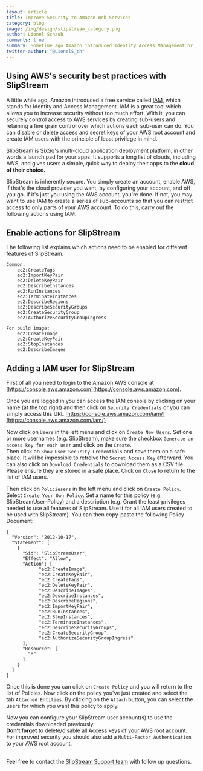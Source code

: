 ```yaml
---
layout: article
title: Improve Security to Amazon Web Services
category: blog
image: /img/design/slipstream_category.png
author: Lionel Schaub
comments: true
summary: Sometime ago Amazon introduced Identity Access Management or IAM. With IAM you can disable or remove access and secret keys of your AWS root account and create IAM users with the principle of least privilege in mind.
twitter-author: "@LionelS_ch"
---
```



Using AWS's security best practices with SlipStream
------

A little while ago, Amazon introduced a free service called [IAM](http://aws.amazon.com/iam/), which stands for Identity and Access Management. IAM is a great tool which allows you to increase security without too much effort. With it, you can securely control access to AWS services by creating sub-users and retaining a fine grain control over which actions each sub-user can do. You can disable or delete access and secret keys of your AWS root account and create IAM users with the principle of least privilege in mind.

[SlipStream](http://sixsq.com/products/slipstream.html) is SixSq's multi-cloud application deployment platform, in other words a launch pad for your apps. It supports a long list of clouds, including AWS, and gives users a simple, quick way to deploy their apps to the **cloud of their choice.**

SlipStream is inherently secure. You simply create an account, enable AWS, if that's the cloud provider you want, by configuring your account, and off you go. If it's just you using the AWS account, you're done. If not, you may want to use IAM to create a series of sub-accounts so that you can restrict access to only parts of your AWS account. To do this, carry out the following actions using IAM.


Enable actions for SlipStream
------

The following list explains which actions need to be enabled for different features of SlipStream.

    Common:
	    ec2:CreateTags
	    ec2:ImportKeyPair
	    ec2:DeleteKeyPair
	    ec2:DescribeInstances
	    ec2:RunInstances
	    ec2:TerminateInstances
	    ec2:DescribeRegions
        ec2:DescribeSecurityGroups
        ec2:CreateSecurityGroup
        ec2:AuthorizeSecurityGroupIngress

    For build image:
	    ec2:CreateImage
	    ec2:CreateKeyPair
	    ec2:StopInstances
	    ec2:DescribeImages


Adding a IAM user for SlipStream
------

First of all you need to login to the Amazon AWS console at [https://console.aws.amazon.com](https://console.aws.amazon.com).

Once you are logged in you can access the IAM console by clicking on your name (at the top right) and
then click on `Security Credentials` or you can simply access this URL [https://console.aws.amazon.com/iam/](https://console.aws.amazon.com/iam/) .

Now click on `Users` in the left menu and click on `Create New Users`. Set one or more usernames (e.g. SlipStream), make sure the checkbox `Generate an access key for each user` and click on the `Create`. <br/>
Then click on `Show User Security Credentials` and save them on a safe place. It will be impossible to retreive the `Secret Access Key` afterward.
You can also click on `Download Credentials` to download them as a CSV file. Please ensure they are stored in a safe place.
Click on `Close` to return to the list of IAM users.

Then click on `Policiesers` in the left menu and click on `Create Policy`.
Select `Create Your Own Policy`. Set a name for this policy (e.g. SlipStreamUser-Policy) and a description (e.g. Grant the least privileges needed to use all features of SlipStream. Use it for all IAM users created to be used with SlipStream).
You can then copy-paste the following Policy Document:

    {
      "Version": "2012-10-17",
      "Statement": [
        {
          "Sid": "SlipStreamUser",
          "Effect": "Allow",
          "Action": [
                "ec2:CreateImage",
                "ec2:CreateKeyPair",
                "ec2:CreateTags",
                "ec2:DeleteKeyPair",
                "ec2:DescribeImages",
                "ec2:DescribeInstances",
                "ec2:DescribeRegions",
                "ec2:ImportKeyPair",
                "ec2:RunInstances",
                "ec2:StopInstances",
                "ec2:TerminateInstances",
                "ec2:DescribeSecurityGroups",
                "ec2:CreateSecurityGroup",
                "ec2:AuthorizeSecurityGroupIngress"
          ],
          "Resource": [
            "*"
          ]
        }
      ]
    }

Once this is done you can click on `Create Policy` and you will return to the list of Policies.
Now click on the policy you've just created and select the tab `Attached Entities`. By clicking on the `Attach` button, you can select the users for which you want this policy to apply.


Now you can configure your SlipStream user account(s) to use the credentials downloaded previously.<br/>
**Don’t forget** to delete/disable all Access keys of your AWS root account. <br/>
For improved security you should also add a `Multi-Factor Authentication` to your AWS root account.
<br/>
<br/>

Feel free to contact the [SlipStream Support team](mailto:support@sixsq.com) with follow up questions.


